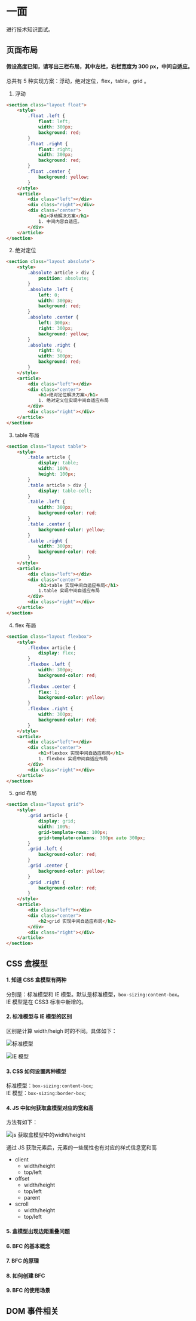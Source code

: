 # 一面

进行技术知识面试。

## 页面布局

#### 假设高度已知，请写出三栏布局，其中左栏，右栏宽度为 300 px，中间自适应。

总共有 5 种实现方案：浮动，绝对定位，flex，table，grid 。

1. 浮动

```html
<section class="layout float">
    <style>
        .float .left {
            float: left;
            width: 300px;
            background: red;
        }
        .float .right {
            float: right;
            width: 300px;
            background: red;
        }
        .float .center {
            background: yellow;
        }
    </style>
    <article>
        <div class="left"></div>
        <div class="right"></div>
        <div class="center">
            <h1>浮动解决方案</h1>
            1. 中间内容自适应。
        </div>
    </article>
</section>
```

2. 绝对定位

```html
<section class="layout absolute">
    <style>
        .absolute article > div {
            position: absolute;
        }
        .absolute .left {
            left: 0;
            width: 300px;
            background: red;
        }
        .absolute .center {
            left: 300px;
            right: 300px;
            background: yellow;
        }
        .absolute .right {
            right: 0;
            width: 300px;
            background: red;
        }
    </style>
    <article>
        <div class="left"></div>
        <div class="center">
            <h1>绝对定位解决方案</h1>
            1. 绝对定义位实现中间自适应布局
        </div>
        <div class="right"></div>
    </article>
</section>
```

3. table 布局

```html
<section class="layout table">
    <style>
        .table article {
            display: table;
            width: 100%;
            height: 100px;
        }
        .table article > div {
            display: table-cell;
        }
        .table .left {
            width: 300px;
            background-color: red;
        }
        .table .center {
            background-color: yellow;
        }
        .table .right {
            width: 300px;
            background-color: red;
        }
    </style>
    <article>
        <div class="left"></div>
        <div class="center">
            <h1>table 实现中间自适应布局</h1>
            1.table 实现中间自适应布局
        </div>
        <div class="right"></div>
    </article>
</section>
```

4. flex 布局

```html
<section class="layout flexbox">
    <style>
        .flexbox article {
            display: flex;
        }
        .flexbox .left {
            width: 300px;
            background-color: red;
        }
        .flexbox .center {
            flex: 1;
            background-color: yellow;
        }
        .flexbox .right {
            width: 300px;
            background-color: red;
        }
    </style>
    <article>
        <div class="left"></div>
        <div class="center">
            <h1>flexbox 实现中间自适应布局</h1>
            1. flexbox 实现中间自适应布局
        </div>
        <div class="right"></div>
    </article>
</section>
```

5. grid 布局

```html
<section class="layout grid">
    <style>
        .grid article {
            display: grid;
            width: 100%;
            grid-template-rows: 100px;
            grid-template-columns: 300px auto 300px;
        }
        .grid .left {
            background-color: red;
        }
        .grid .center {
            background-color: yellow;
        }
        .grid .right {
            background-color: red;
        }
    </style>
    <article>
        <div class="left"></div>
        <div class="center">
            <h2>grid 实现中间自适应布局</h2>
        </div>
        <div class="right"></div>
    </article>
</section>
```

## CSS 盒模型

#### 1. 知道 CSS 盒模型有两种

分别是：标准模型和 IE 模型。默认是标准模型，`box-sizing:content-box`。  
IE 模型是在 CSS3 标准中新增的。

#### 2. 标准模型与 IE 模型的区别

区别是计算 width/heigh 时的不同。具体如下：

![标准模型](/assets/c00/content-box.png)

![IE 模型](/assets/c00/border-box.png)

#### 3. CSS 如何设置两种模型

标准模型：`box-sizing:content-box`;  
IE 模型：`box-sizing:border-box`;

#### 4. JS 中如何获取盒模型对应的宽和高

方法有如下：

![js 获取盒模型中的widht/height](/assets/c00/js-get-box-width-height.png)

通过 JS 获取元素后，元素的一些属性也有对应的样式信息宽和高

-   client
    -   width/height
    -   top/left
-   offset
    -   width/height
    -   top/left
    -   parent
-   scroll
    -   width/height
    -   top/left

#### 5. 盒模型出现边距重叠问题

#### 6. BFC 的基本概念

#### 7. BFC 的原理

#### 8. 如何创建 BFC

#### 9. BFC 的使用场景

## DOM 事件相关
